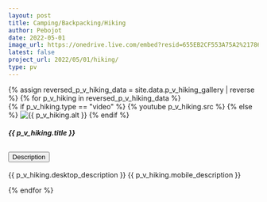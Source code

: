 ```yaml
---
layout: post
title: Camping/Backpacking/Hiking
author: Pebojot
date: 2022-05-01
image_url: https://onedrive.live.com/embed?resid=655EB2CF553A75A2%217861&authkey=%21AHXT-pJfSAFMIr0
latest: false
project_url: 2022/05/01/hiking/
type: pv
---
```


<div class="container p-0">
  <div class="row p-0">
    {% assign reversed_p_v_hiking_data = site.data.p_v_hiking_gallery | reverse %}
    {% for p_v_hiking in reversed_p_v_hiking_data %}
    <div class="col-md-4 mt-3 col-lg-3 p-0">
      <div class="card">
        {% if p_v_hiking.type == "video" %}
        <!-- <div class="embed-responsive embed-responsive-16by9">
          <video class="embed-responsive-item w-100" controls>
            <source src="{{ p_v_hiking.src }}" type="video/mp4">
            Your browser does not support the video tag.
          </video>
        </div> -->
        {% youtube p_v_hiking.src %}
        {% else %}
        <img src="{{ p_v_hiking.src }}" class="card-img-top" alt="{{ p_v_hiking.alt }}">
        {% endif %}
        <span class="mobile__size">
          <div class="card-body">
            <h5 class="card-title fw-lighter">{{ p_v_hiking.title }}</h5>
            <div class="accordion" id="accordionExample{{ forloop.index }}">
              <div class="accordion-item">
                <h2 class="accordion-header" id="heading{{ forloop.index }}">
                  <button class="accordion-button block" type="button" data-bs-toggle="collapse"
                    data-bs-target="#collapse{{ forloop.index }}" aria-expanded="false"
                    aria-controls="collapse{{ forloop.index }}">
                    Description
                  </button>
                </h2>
                <div id="collapse{{ forloop.index }}" class="accordion-collapse collapse block"
                  aria-labelledby="heading{{ forloop.index }}" data-bs-parent="#accordionExample{{ forloop.index }}">
                  <div class="accordion-body">
                    <p class="card-text fw-lighter">
                      <span class="desktop__size">{{ p_v_hiking.desktop_description }}</span>
                      <span class="mobile__size">{{ p_v_hiking.mobile_description }}</span>
                    </p>
                  </div>
                </div>
              </div>
            </div>
          </div>
        </span>
      </div>
    </div>
    {% endfor %}
  </div>
</div>
